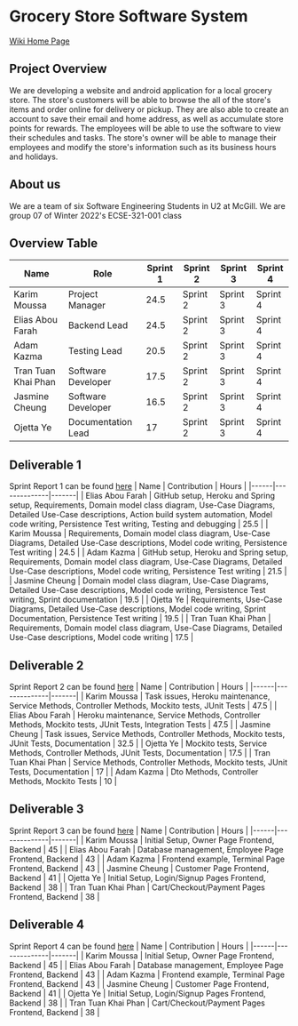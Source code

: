 # Grocery Store Software System
<a href = "https://github.com/McGill-ECSE321-Winter2022/project-group-group-07/wiki">Wiki Home Page</a>

## Project Overview
We are developing a website and android application for a local grocery store. The store's customers will be able to browse the all of the store's items and order online for delivery or pickup. They are also able to create an account to save their email and home address, as well as accumulate store points for rewards. The employees will be able to use the software to view their schedules and tasks. The store's owner will be able to manage their employees and modify the store's information such as its business hours and holidays.

## About us
We are a team of six Software Engineering Students in U2 at McGill. We are group 07 of Winter 2022's ECSE-321-001 class

## Overview Table
| Name | Role | Sprint 1 | Sprint 2 | Sprint 3 | Sprint 4 |
|------|--------------|------|------|-------|-------|
| Karim Moussa | Project Manager | 24.5 | Sprint 2 | Sprint 3 | Sprint 4 |
| Elias Abou Farah | Backend Lead | 24.5 | Sprint 2 | Sprint 3 | Sprint 4 |
| Adam Kazma | Testing Lead | 20.5 | Sprint 2 | Sprint 3 | Sprint 4 |
| Tran Tuan Khai Phan | Software Developer | 17.5 | Sprint 2 | Sprint 3 | Sprint 4 |
| Jasmine Cheung | Software Developer | 16.5 | Sprint 2 | Sprint 3 | Sprint 4 |
| Ojetta Ye | Documentation Lead | 17 | Sprint 2 | Sprint 3 | Sprint 4 |

## Deliverable 1
Sprint Report 1 can be found [here](https://github.com/McGill-ECSE321-Winter2022/project-group-group-07/wiki/Project-Report:-Sprint-1)
| Name | Contribution | Hours |
|------|--------------|-------|
| Elias Abou Farah | GitHub setup, Heroku and Spring setup, Requirements, Domain model class diagram, Use-Case Diagrams, Detailed Use-Case descriptions, Action build system automation, Model code writing, Persistence Test writing, Testing and debugging | 25.5 |
| Karim Moussa | Requirements, Domain model class diagram, Use-Case Diagrams, Detailed Use-Case descriptions, Model code writing, Persistence Test writing | 24.5 |
| Adam Kazma | GitHub setup, Heroku and Spring setup, Requirements, Domain model class diagram, Use-Case Diagrams, Detailed Use-Case descriptions, Model code writing, Persistence Test writing | 21.5 |
| Jasmine Cheung | Domain model class diagram, Use-Case Diagrams, Detailed Use-Case descriptions, Model code writing, Persistence Test writing, Sprint documentation | 19.5 |
| Ojetta Ye | Requirements, Use-Case Diagrams, Detailed Use-Case descriptions, Model code writing, Sprint Documentation, Persistence Test writing | 19.5 |
| Tran Tuan Khai Phan | Requirements, Domain model class diagram, Use-Case Diagrams, Detailed Use-Case descriptions, Model code writing | 17.5 |

## Deliverable 2
Sprint Report 2 can be found [here](https://github.com/McGill-ECSE321-Winter2022/project-group-group-07/wiki/Project-Report:-Sprint-2)
| Name | Contribution | Hours |
|------|--------------|-------|
| Karim Moussa | Task issues, Heroku maintenance, Service Methods, Controller Methods, Mockito tests, JUnit Tests | 47.5 |
| Elias Abou Farah | Heroku maintenance, Service Methods, Controller Methods, Mockito tests, JUnit Tests, Integration Tests | 47.5 |
| Jasmine Cheung | Task issues, Service Methods, Controller Methods, Mockito tests, JUnit Tests, Documentation | 32.5 |
| Ojetta Ye | Mockito tests, Service Methods, Controller Methods, JUnit Tests, Documentation | 17.5 |
| Tran Tuan Khai Phan | Service Methods, Controller Methods, Mockito tests, JUnit Tests, Documentation | 17 |
| Adam Kazma | Dto Methods, Controller Methods, Mockito Tests | 10 | 

## Deliverable 3
Sprint Report 3 can be found [here](https://github.com/McGill-ECSE321-Winter2022/project-group-group-07/wiki/Project-Report:-Sprint-3)
| Name | Contribution | Hours |
|------|--------------|-------|
| Karim Moussa | Initial Setup, Owner Page Frontend, Backend | 45 |
| Elias Abou Farah | Database management, Employee Page Frontend, Backend | 43 |
| Adam Kazma | Frontend example, Terminal Page Frontend, Backend  | 43 |
| Jasmine Cheung | Customer Page Frontend, Backend | 41 |
| Ojetta Ye | Initial Setup, Login/Signup Pages Frontend, Backend | 38 |
| Tran Tuan Khai Phan | Cart/Checkout/Payment Pages Frontend, Backend | 38 |

## Deliverable 4
Sprint Report 4 can be found [here](https://github.com/McGill-ECSE321-Winter2022/project-group-group-07/wiki/Project-Report:-Sprint-4)
| Name | Contribution | Hours |
|------|--------------|-------|
| Karim Moussa | Initial Setup, Owner Page Frontend, Backend | 45 |
| Elias Abou Farah | Database management, Employee Page Frontend, Backend | 43 |
| Adam Kazma | Frontend example, Terminal Page Frontend, Backend  | 43 |
| Jasmine Cheung | Customer Page Frontend, Backend | 41 |
| Ojetta Ye | Initial Setup, Login/Signup Pages Frontend, Backend | 38 |
| Tran Tuan Khai Phan | Cart/Checkout/Payment Pages Frontend, Backend | 38 |
